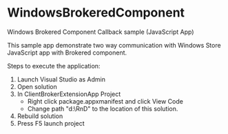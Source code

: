 # WindowsBrokeredComponent
Windows Brokered Component Callback sample (JavaScript App)

This sample app demonstrate two way communication with Windows Store JavaScript app with Brokered component.

Steps to execute the application:

 1. Launch Visual Studio as Admin
 2. Open solution
 3. In ClientBrokerExtensionApp Project
    - Right click package.appxmanifest and click View Code
    - Change path "d:\RnD" to the location of this solution.
 4. Rebuild solution
 5. Press F5 launch project
